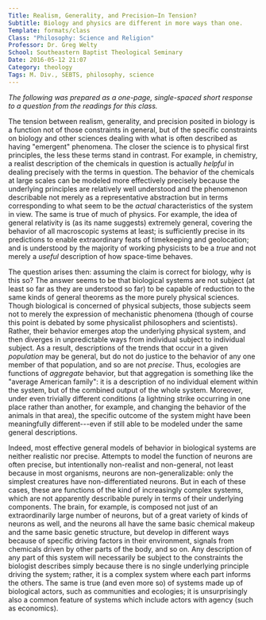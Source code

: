```yaml
---
Title: Realism, Generality, and Precision—In Tension?
Subtitle: Biology and physics are different in more ways than one.
Template: formats/class
Class: "Philosophy: Science and Religion"
Professor: Dr. Greg Welty
School: Southeastern Baptist Theological Seminary
Date: 2016-05-12 21:07
Category: theology
Tags: M. Div., SEBTS, philosophy, science
---
```


<i class="editorial">The following was prepared as a one-page, single-spaced short response to a question from the readings for this class.</i>

The tension between realism, generality, and precision posited in biology is a function not of those constraints in general, but of the specific constraints on biology and other sciences dealing with what is often described as having "emergent" phenomena. The closer the science is to physical first principles, the less these terms stand in contrast. For example, in chemistry, a realist description of the chemicals in question is actually *helpful* in dealing precisely with the terms in question. The behavior of the chemicals at large scales can be modeled more effectively precisely because the underlying principles are relatively well understood and the phenomenon describable not merely as a representative abstraction but in terms corresponding to what seem to be the *actual* characteristics of the system in view. The same is true of much of physics. For example, the idea of general relativity is (as its name suggests) extremely general, covering the behavior of all macroscopic systems at least; is sufficiently precise in its predictions to enable extraordinary feats of timekeeping and geolocation; and is understood by the majority of working physicists to be a *true* and not merely a *useful* description of how space-time behaves.

The question arises then: assuming the claim is correct for biology, why is this so? The answer seems to be that biological systems are not subject (at least so far as they are understood so far) to be capable of reduction to the same kinds of general theorems as the more purely physical sciences. Though biological is concerned of physical subjects, those subjects seem not to merely the expression of mechanistic phenomena (though of course this point is debated by some physicalist philosophers and scientists). Rather, their behavior emerges atop the underlying physical system, and then diverges in unpredictable ways from individual subject to individual subject. As a result, descriptions of the trends that occur in a given *population* may be general, but do not do justice to the behavior of any one member of that population, and so are not *precise*. Thus, ecologies are functions of *aggregate* behavior, but that aggregation is something like the "average American family": it is a description of no individual element within the system, but of the combined output of the whole system. Moreover, under even trivially different conditions (a lightning strike occurring in one place rather than another, for example, and changing the behavior of the animals in that area), the specific outcome of the system might have been meaningfully different---even if still able to be modeled under the same general descriptions.

Indeed, most effective general models of behavior in biological systems are neither realistic nor precise. Attempts to model the function of neurons are often precise, but intentionally non-realist and non-general, not least because in most organisms, neurons are non-generalizable: only the simplest creatures have non-differentiated neurons. But in each of these cases, these are functions of the kind of increasingly complex systems, which are not apparently describable purely in terms of their underlying components. The brain, for example, is composed not just of an extraordinarily large number of neurons, but of a great variety of kinds of neurons as well, and the neurons all have the same basic chemical makeup and the same basic genetic structure, but develop in different ways because of specific driving factors in their environment, signals from chemicals driven by other parts of the body, and so on. Any description of any part of this system will necessarily be subject to the constraints the biologist describes simply because there is no single underlying principle driving the system; rather, it is a complex system where each part informs the others. The same is true (and even more so) of systems made up of biological actors, such as communities and ecologies; it is unsurprisingly also a common feature of systems which include actors with agency (such as economics).
